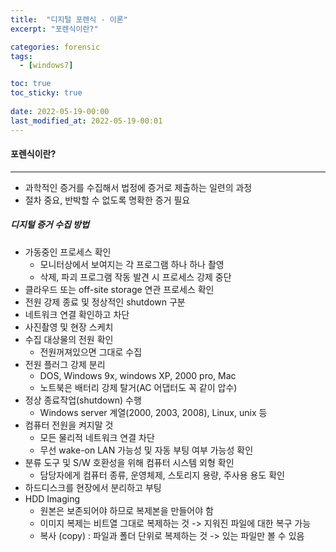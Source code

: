 ```yaml
---
title:  "디지털 포렌식 - 이론"
excerpt: "포렌식이란?"

categories: forensic
tags:
  - [windows7]

toc: true
toc_sticky: true
 
date: 2022-05-19-00:00
last_modified_at: 2022-05-19-00:01
---
```


#### 포렌식이란?
* * *
- 과학적인 증거를 수집해서 법정에 증거로 제출하는 일련의 과정
- 절차 중요, 반박할 수 없도록 명확한 증거 필요

##### 디지털 증거 수집 방법

- 가동중인 프로세스 확인
  - 모니터상에서 보여지는 각 프로그램 하나 하나 촬영
  - 삭제, 파괴 프로그램 작동 발견 시 프로세스 강제 중단
- 클라우드 또는 off-site storage 연관 프로세스 확인
- 전원 강제 종료 및 정상적인 shutdown 구분
- 네트워크 연결 확인하고 차단
- 사진촬영 및 현장 스케치
- 수집 대상물의 전원 확인
  - 전원꺼져있으면 그대로 수집
- 전원 플러그 강제 분리
  - DOS, Windows 9x, windows XP, 2000 pro, Mac
  - 노트북은 배터리 강제 탈거(AC 어댑터도 꼭 같이 압수)
- 정상 종료작업(shutdown) 수행
  - Windows server 계열(2000, 2003, 2008), Linux, unix 등
- 컴퓨터 전원을 켜지말 것
  - 모든 물리적 네트워크 연결 차단
  - 무선 wake-on LAN 가능성 및 자동 부팅 여부 가능성 확인
- 분류 도구 및 S/W 호환성을 위해 컴퓨터 시스템 외형 확인
  - 담당자에게 컴퓨터 종류, 운영체제, 스토리지 용량, 주사용 용도 확인
- 하드디스크를 현장에서 분리하고 부팅
- HDD Imaging 
  - 원본은 보존되어야 하므로 복제본을 만들어야 함
  - 이미지 복제는 비트열 그대로 복제하는 것 -> 지워진 파일에 대한 복구 가능
  - 복사 (copy) : 파일과 폴더 단위로 복제하는 것 -> 있는 파일만 볼 수 있음

